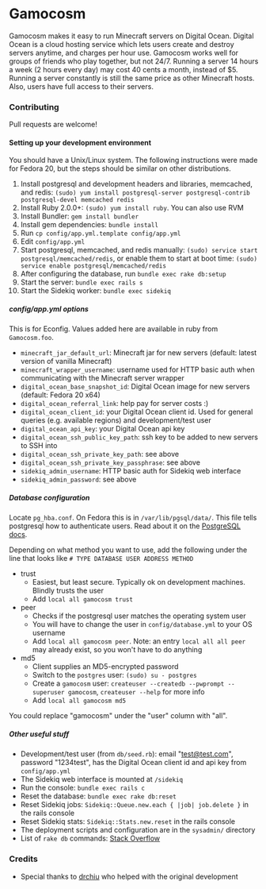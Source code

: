 Gamocosm
========

Gamocosm makes it easy to run Minecraft servers on Digital Ocean.
Digital Ocean is a cloud hosting service which lets users create and destroy servers anytime, and charges per hour use.
Gamocosm works well for groups of friends who play together, but not 24/7.
Running a server 14 hours a week (2 hours every day) may cost 40 cents a month, instead of $5.
Running a server constantly is still the same price as other Minecraft hosts.
Also, users have full access to their servers.

### Contributing
Pull requests are welcome!

#### Setting up your development environment
You should have a Unix/Linux system.
The following instructions were made for Fedora 20, but the steps should be similar on other distributions.

1. Install postgresql and development headers and libraries, memcached, and redis: `(sudo) yum install postgresql-server postgresql-contrib postgresql-devel memcached redis`
1. Install Ruby 2.0.0+: `(sudo) yum install ruby`. You can also use RVM
1. Install Bundler: `gem install bundler`
1. Install gem dependencies: `bundle install`
1. Run `cp config/app.yml.template config/app.yml`
1. Edit `config/app.yml`
1. Start postgresql, memcached, and redis manually: `(sudo) service start postgresql/memcached/redis`, or enable them to start at boot time: `(sudo) service enable postgresql/memcached/redis`
1. After configuring the database, run `bundle exec rake db:setup`
1. Start the server: `bundle exec rails s`
1. Start the Sidekiq worker: `bundle exec sidekiq`

##### config/app.yml options
This is for Econfig. Values added here are available in ruby from `Gamocosm.foo`.

- `minecraft_jar_default_url`: Minecraft jar for new servers (default: latest version of vanilla Minecraft)
- `minecraft_wrapper_username`: username used for HTTP basic auth when communicating with the Minecraft server wrapper
- `digital_ocean_base_snapshot_id`: Digital Ocean image for new servers (default: Fedora 20 x64)
- `digital_ocean_referral_link`: help pay for server costs :)
- `digital_ocean_client_id`: your Digital Ocean client id. Used for general queries (e.g. available regions) and development/test user
- `digital_ocean_api_key`: your Digital Ocean api key
- `digital_ocean_ssh_public_key_path`: ssh key to be added to new servers to SSH into
- `digital_ocean_ssh_private_key_path`: see above
- `digital_ocean_ssh_private_key_passphrase`: see above
- `sidekiq_admin_username`: HTTP basic auth for Sidekiq web interface
- `sidekiq_admin_password`: see above

##### Database configuration
Locate `pg_hba.conf`. On Fedora this is in `/var/lib/pgsql/data/`.
This file tells postgresql how to authenticate users. Read about it on the [PostgreSQL docs][1].

Depending on what method you want to use, add the following under the line that looks like `# TYPE DATABASE USER ADDRESS METHOD`

- trust
	- Easiest, but least secure. Typically ok on development machines. Blindly trusts the user
	- Add `local all gamocosm trust`
- peer
	- Checks if the postgresql user matches the operating system user
	- You will have to change the user in `config/database.yml` to your OS username
	- Add `local all gamocosm peer`. Note: an entry `local all all peer` may already exist, so you won't have to do anything
- md5
	- Client supplies an MD5-encrypted password
	- Switch to the `postgres` user: `(sudo) su - postgres`
	- Create a `gamocosm` user: `createuser --createdb --pwprompt --superuser gamocosm`, `createuser --help` for more info
	- Add `local all gamocosm md5`

You could replace "gamocosm" under the "user" column with "all".

##### Other useful stuff
- Development/test user (from `db/seed.rb`): email "test@test.com", password "1234test", has the Digital Ocean client id and api key from `config/app.yml`
- The Sidekiq web interface is mounted at `/sidekiq`
- Run the console: `bundle exec rails c`
- Reset the database: `bundle exec rake db:reset`
- Reset Sidekiq jobs: `Sidekiq::Queue.new.each { |job| job.delete }` in the rails console
- Reset Sidekiq stats: `Sidekiq::Stats.new.reset` in the rails console
- The deployment scripts and configuration are in the `sysadmin/` directory
- List of `rake db` commands: [Stack Overflow][3]

### Credits
- Special thanks to [drchiu][2] who helped with the original development

[1]: http://www.postgresql.org/docs/9.3/static/auth-pg-hba-conf.html
[2]: https://github.com/drchiu
[3]: http://stackoverflow.com/questions/10301794/
